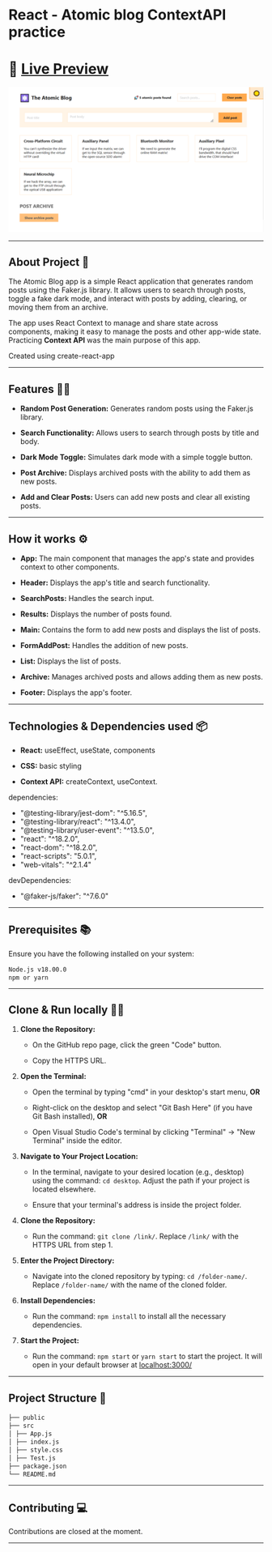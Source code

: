 # React - Atomic blog ContextAPI practice

# 🔗 [Live Preview](https://dainty-tiramisu-cf07f7.netlify.app/)

![Design preview](./public/preview.png)

---

## About Project 👋

The Atomic Blog app is a simple React application that generates random posts using the Faker.js library. It allows users to search through posts, toggle a fake dark mode, and interact with posts by adding, clearing, or moving them from an archive.

The app uses React Context to manage and share state across components, making it easy to manage the posts and other app-wide state. Practicing **Context API** was the main purpose of this app.

Created using create-react-app

---

## Features 👨‍💻

-   **Random Post Generation:** Generates random posts using the Faker.js library.

-   **Search Functionality:** Allows users to search through posts by title and body.

-   **Dark Mode Toggle:** Simulates dark mode with a simple toggle button.

-   **Post Archive:** Displays archived posts with the ability to add them as new posts.

-   **Add and Clear Posts:** Users can add new posts and clear all existing posts.

---

## How it works ⚙️

-   **App:** The main component that manages the app's state and provides context to other components.

-   **Header:** Displays the app's title and search functionality.

-   **SearchPosts:** Handles the search input.

-   **Results:** Displays the number of posts found.

-   **Main:** Contains the form to add new posts and displays the list of posts.

-   **FormAddPost:** Handles the addition of new posts.

-   **List:** Displays the list of posts.

-   **Archive:** Manages archived posts and allows adding them as new posts.

-   **Footer:** Displays the app's footer.

---

## Technologies & Dependencies used 📦

- **React:** useEffect, useState, components

- **CSS:** basic styling

- **Context API:** createContext, useContext.

dependencies:

- "@testing-library/jest-dom": "^5.16.5",
- "@testing-library/react": "^13.4.0",
- "@testing-library/user-event": "^13.5.0",
- "react": "^18.2.0",
- "react-dom": "^18.2.0",
- "react-scripts": "5.0.1",
- "web-vitals": "^2.1.4"

devDependencies:

- "@faker-js/faker": "^7.6.0"

---

## Prerequisites 📚

Ensure you have the following installed on your system:

    Node.js v18.00.0
    npm or yarn

---

## Clone & Run locally 🏃‍♂️

1. **Clone the Repository:**

   - On the GitHub repo page, click the green "Code" button.

   - Copy the HTTPS URL.

2. **Open the Terminal:**

   - Open the terminal by typing "cmd" in your desktop's start menu, **OR**

   - Right-click on the desktop and select "Git Bash Here" (if you have Git Bash installed), **OR**

   - Open Visual Studio Code's terminal by clicking "Terminal" -> "New Terminal" inside the editor.

3. **Navigate to Your Project Location:**

   - In the terminal, navigate to your desired location (e.g., desktop) using the command: `cd desktop`. Adjust the path if your project is located elsewhere.

   - Ensure that your terminal's address is inside the project folder.

4. **Clone the Repository:**

   - Run the command: `git clone /link/`. Replace `/link/` with the HTTPS URL from step 1.

5. **Enter the Project Directory:**

   - Navigate into the cloned repository by typing: `cd /folder-name/`. Replace `/folder-name/` with the name of the cloned folder.

6. **Install Dependencies:**

   - Run the command: `npm install` to install all the necessary dependencies.

7. **Start the Project:**

   - Run the command: `npm start` or `yarn start` to start the project. It will open in your default browser at [localhost:3000/](http://localhost:3000/)

---

## Project Structure 📂


    ├── public
    ├── src
    │ ├── App.js
    │ ├── index.js
    │ ├── style.css
    │ ├── Test.js
    ├── package.json 
    └── README.md 

---

## Contributing 💻

Contributions are closed at the moment.

---
